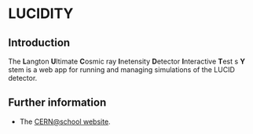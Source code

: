 LUCIDITY========Introduction------------The **L**angton **U**ltimate **C**osmic ray **I**netensity **D**etector **I**nteractive **T**est s **Y** stem is a web app for running and managing simulations of the LUCID detector.Further information-------------------* The [CERN@school website](http://cernatschool.web.cern.ch).